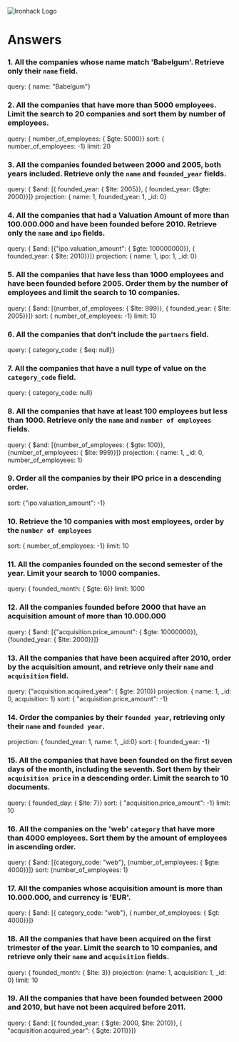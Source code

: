 ![Ironhack Logo](https://i.imgur.com/1QgrNNw.png)

# Answers

### 1. All the companies whose name match 'Babelgum'. Retrieve only their `name` field.

<!-- Your Code Goes Here -->
query: { name: "Babelgum"}

### 2. All the companies that have more than 5000 employees. Limit the search to 20 companies and sort them by **number of employees**.

<!-- Your Code Goes Here -->
query: { number_of_employees: { $gte: 5000}}
sort: { number_of_employees: -1}
limit: 20

### 3. All the companies founded between 2000 and 2005, both years included. Retrieve only the `name` and `founded_year` fields.

<!-- Your Code Goes Here -->
query: { $and: [{ founded_year: { $lte: 2005}}, { founded_year: {$gte: 2000}}]}
projection: { name: 1, founded_year: 1, _id: 0}

### 4. All the companies that had a Valuation Amount of more than 100.000.000 and have been founded before 2010. Retrieve only the `name` and `ipo` fields.

<!-- Your Code Goes Here -->
query: { $and: [{"ipo.valuation_amount": { $gte: 100000000}}, { founded_year: { $lte: 2010}}]}
projection: { name: 1, ipo: 1, _id: 0}

### 5. All the companies that have less than 1000 employees and have been founded before 2005. Order them by the number of employees and limit the search to 10 companies.

<!-- Your Code Goes Here -->
query: { $and: [{number_of_employees: { $lte: 999}}, { founded_year: { $lte: 2005}}]}
sort: { number_of_employees: -1}
limit: 10

### 6. All the companies that don't include the `partners` field.

<!-- Your Code Goes Here -->
query: { category_code: { $eq: null}}

### 7. All the companies that have a null type of value on the `category_code` field.

<!-- Your Code Goes Here -->
query: { category_code: null}

### 8. All the companies that have at least 100 employees but less than 1000. Retrieve only the `name` and `number of employees` fields.

<!-- Your Code Goes Here -->
query: { $and: [{number_of_employees: { $gte: 100}}, {number_of_employees: { $lte: 999}}]}
projection: { name: 1, _id: 0, number_of_employees: 1}

### 9. Order all the companies by their IPO price in a descending order.

<!-- Your Code Goes Here -->
sort: {"ipo.valuation_amount": -1}

### 10. Retrieve the 10 companies with most employees, order by the `number of employees`

<!-- Your Code Goes Here -->
sort: { number_of_employees: -1}
limit: 10

### 11. All the companies founded on the second semester of the year. Limit your search to 1000 companies.

<!-- Your Code Goes Here -->
query: { founded_month: { $gte: 6}}
limit: 1000

### 12. All the companies founded before 2000 that have an acquisition amount of more than 10.000.000

<!-- Your Code Goes Here -->
query: { $and: [{"acquisition.price_amount": { $gte: 10000000}}, {founded_year: { $lte: 2000}}]}

### 13. All the companies that have been acquired after 2010, order by the acquisition amount, and retrieve only their `name` and `acquisition` field.

<!-- Your Code Goes Here -->
query: {"acquisition.acquired_year": { $gte: 2010}}
projection: { name: 1, _id: 0, acquisition: 1}
sort: { "acquisition.price_amount": -1}

### 14. Order the companies by their `founded year`, retrieving only their `name` and `founded year`.

<!-- Your Code Goes Here -->
projection: { founded_year: 1, name: 1, _id:0}
sort: { founded_year: -1}

### 15. All the companies that have been founded on the first seven days of the month, including the seventh. Sort them by their `acquisition price` in a descending order. Limit the search to 10 documents.

<!-- Your Code Goes Here -->
query: { founded_day: { $lte: 7}}
sort: { "acquisition.price_amount": -1}
limit: 10

### 16. All the companies on the 'web' `category` that have more than 4000 employees. Sort them by the amount of employees in ascending order.

<!-- Your Code Goes Here -->
query: { $and: [{category_code: "web"}, {number_of_employees: { $gte: 4000}}]}
sort: {number_of_employees: 1}

### 17. All the companies whose acquisition amount is more than 10.000.000, and currency is 'EUR'.

<!-- Your Code Goes Here -->
query: { $and: [{ category_code: "web"}, { number_of_employees: { $gt: 4000}}]}

### 18. All the companies that have been acquired on the first trimester of the year. Limit the search to 10 companies, and retrieve only their `name` and `acquisition` fields.

<!-- Your Code Goes Here -->
query: { founded_month: { $lte: 3}}
projection: {name: 1, acquisition: 1, _id: 0}
limit: 10

### 19. All the companies that have been founded between 2000 and 2010, but have not been acquired before 2011.

<!-- Your Code Goes Here -->
query: { $and: [{ founded_year: { $gte: 2000, $lte: 2010}}, { "acquisition.acquired_year": { $gte: 2011}}]}
